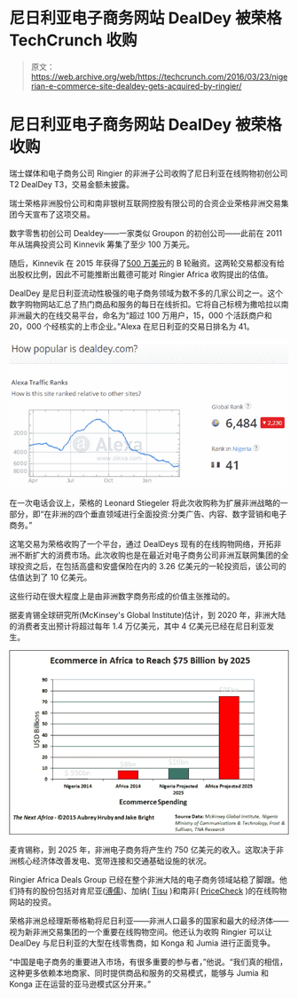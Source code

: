 # 尼日利亚电子商务网站 DealDey 被荣格 TechCrunch 收购

> 原文：<https://web.archive.org/web/https://techcrunch.com/2016/03/23/nigerian-e-commerce-site-dealdey-gets-acquired-by-ringier/>

# 尼日利亚电子商务网站 DealDey 被荣格收购

瑞士媒体和电子商务公司 Ringier 的非洲子公司收购了尼日利亚在线购物初创公司 T2 DealDey T3，交易金额未披露。

瑞士荣格非洲股份公司和南非银树互联网控股有限公司的合资企业荣格非洲交易集团今天宣布了这项交易。

数字零售初创公司 Dealdey——一家类似 Groupon 的初创公司——此前在 2011 年从瑞典投资公司 Kinnevik 筹集了至少 100 万美元。

随后，Kinnevik 在 2015 年获得了[500 万美元](https://web.archive.org/web/20230126145746/https://www.crunchbase.com/organization/dealdey-limited#/entity)的 B 轮融资。这两轮交易都没有给出股权比例，因此不可能推断出戴德可能对 Ringier Africa 收购提出的估值。

DealDey 是尼日利亚流动性极强的电子商务领域为数不多的几家公司之一。这个数字购物网站汇总了热门商品和服务的每日在线折扣。它将自己标榜为撒哈拉以南非洲最大的在线交易平台，命名为“超过 100 万用户，15，000 个活跃商户和 20，000 个经核实的上市企业。”Alexa 在尼日利亚的交易日排名为 41。

![DEALDEY.ALEXA (2)](img/dffc4f023ad77c9072b66d27a0cd1d6d.png)

在一次电话会议上，荣格的 Leonard Stiegeler 将此次收购称为扩展非洲战略的一部分，即“在非洲的四个垂直领域进行全面投资:分类广告、内容、数字营销和电子商务。”

这笔交易为荣格收购了一个平台，通过 DealDeys 现有的在线购物网络，开拓非洲不断扩大的消费市场。此次收购也是在最近对电子商务公司非洲互联网集团的全球投资之后，在包括高盛和安盛保险在内的 3.26 亿美元的一轮投资后，该公司的估值达到了 10 亿美元。

这些行动在很大程度上是由非洲数字商务形成的价值主张推动的。

据麦肯锡全球研究所(McKinsey's Global Institute)估计，到 2020 年，非洲大陆的消费者支出预计将超过每年 1.4 万亿美元，其中 4 亿美元已经在尼日利亚发生。

![AF.ECOM.CHART](img/908d6127256f042565a4d20aa4370152.png)

麦肯锡称，到 2025 年，非洲电子商务将产生约 750 亿美元的收入。这取决于非洲核心经济体改善发电、宽带连接和交通基础设施的状况。

Ringier Africa Deals Group 已经在整个非洲大陆的电子商务领域站稳了脚跟。他们持有的股份包括对肯尼亚([溥儒](https://web.archive.org/web/20230126145746/https://www.rupu.co.ke/))、加纳( [Tisu](https://web.archive.org/web/20230126145746/http://www.tisu.com.gh/) )和南非( [PriceCheck](https://web.archive.org/web/20230126145746/https://www.pricecheck.co.za/) )的在线购物网站的投资。

荣格非洲总经理斯蒂格勒将尼日利亚——非洲人口最多的国家和最大的经济体——视为新非洲交易集团的一个重要在线购物空间。他还认为收购 Ringier 可以让 DealDey 与尼日利亚的大型在线零售商，如 Konga 和 Jumia 进行正面竞争。

“中国是电子商务的重要进入市场，有很多重要的参与者，”他说。“我们真的相信，这种更多依赖本地商家、同时提供商品和服务的交易模式，能够与 Jumia 和 Konga 正在运营的亚马逊模式区分开来。”